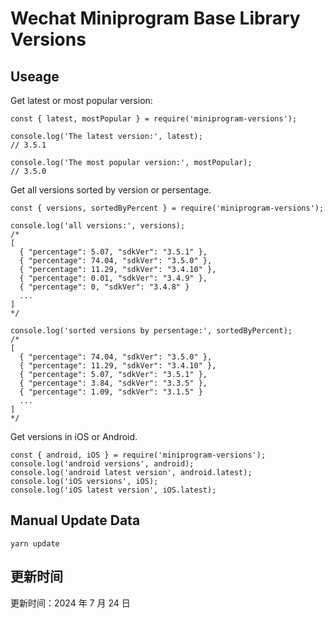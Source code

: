 
# Wechat Miniprogram Base Library Versions

## Useage

Get latest or most popular version:

```;
const { latest, mostPopular } = require('miniprogram-versions');

console.log('The latest version:', latest);
// 3.5.1

console.log('The most popular version:', mostPopular);
// 3.5.0

```

Get all versions sorted by version or persentage.

```
const { versions, sortedByPercent } = require('miniprogram-versions');

console.log('all versions:', versions);
/*
[
  { "percentage": 5.07, "sdkVer": "3.5.1" },
  { "percentage": 74.04, "sdkVer": "3.5.0" },
  { "percentage": 11.29, "sdkVer": "3.4.10" },
  { "percentage": 0.01, "sdkVer": "3.4.9" },
  { "percentage": 0, "sdkVer": "3.4.8" }
  ...
]
*/

console.log('sorted versions by persentage:', sortedByPercent);
/*
[
  { "percentage": 74.04, "sdkVer": "3.5.0" },
  { "percentage": 11.29, "sdkVer": "3.4.10" },
  { "percentage": 5.07, "sdkVer": "3.5.1" },
  { "percentage": 3.84, "sdkVer": "3.3.5" },
  { "percentage": 1.09, "sdkVer": "3.1.5" }
  ...
]
*/
```

Get versions in iOS or Android.

```
const { android, iOS } = require('miniprogram-versions');
console.log('android versions', android);
console.log('android latest version', android.latest);
console.log('iOS versions', iOS);
console.log('iOS latest version', iOS.latest);
```

## Manual Update Data

```
yarn update
```

## 更新时间

更新时间：2024 年 7 月 24 日

